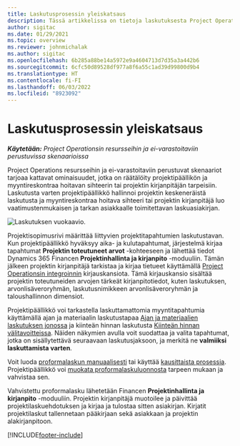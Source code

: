 ```yaml
---
title: Laskutusprosessin yleiskatsaus
description: Tässä artikkelissa on tietoja laskutuksesta Project Operationsissa resurssi-/ei-varastoitavissa skenaarioissa.
author: sigitac
ms.date: 01/29/2021
ms.topic: overview
ms.reviewer: johnmichalak
ms.author: sigitac
ms.openlocfilehash: 6b285a88be14a5972e9a4604713d7d35a3a442b6
ms.sourcegitcommit: 6cfc50d89528df977a8f6a55c1ad39d99800d9b4
ms.translationtype: HT
ms.contentlocale: fi-FI
ms.lasthandoff: 06/03/2022
ms.locfileid: "8923092"
---
```

# <a name="invoicing-process-overview"></a>Laskutusprosessin yleiskatsaus

_**Käytetään:** Project Operationsin resursseihin ja ei-varastoitaviin perustuvissa skenaarioissa_

Project Operations resursseihin ja ei-varastoitaviin perustuvat skenaariot tarjoaa kattavat ominaisuudet, jotka on räätälöity projektipäällikön ja myyntireskontraa hoitavan sihteerin tai projektin kirjanpitäjän tarpeisiin. Laskutusta varten projektipäällikkö hallinnoi projektin keskeneräistä laskutusta ja myyntireskontraa hoitava sihteeri tai projektin kirjanpitäjä luo vaatimustenmukaisen ja tarkan asiakkaalle toimitettavan laskuasiakirjan.

![Laskutuksen vuokaavio.](./media/invoicing-flow.png)

Projektisopimusrivi määrittää liittyvien projektitapahtumien laskutustavan. Kun projektipäällikkö hyväksyy aika- ja kulutapahtumat, järjestelmä kirjaa tapahtumat **Projektin toteutuneet arvot** -kohteeseen ja lähettää tiedot Dynamics 365 Financen **Projektinhallinta ja kirjanpito** -moduuliin. Tämän jälkeen projektin kirjanpitäjä tarkistaa ja kirjaa tietueet käyttämällä [Project Operationsin integroinnin](../project-accounting/project-operations-integration-journal.md) kirjauskansiota. Tämä kirjauskansio sisältää projektin toteutuneiden arvojen tärkeät kirjanpitotiedot, kuten laskutuksen, arvonlisäveroryhmän, laskutusnimikkeen arvonlisäveroryhmän ja taloushallinnon dimensiot.

Projektipäällikkö voi tarkastella laskuttamattomia myyntitapahtumia käyttämällä ajan ja materiaalin laskutustapaa [Ajan ja materiaalien laskutuksen jonossa](../proforma-invoicing/manage-billing-backlog.md#time-and-material-billing-backlog) ja kiinteän hinnan laskutusta [Kiinteän hinnan välitavoitteissa](../proforma-invoicing/manage-billing-backlog.md#fixed-price-milestones). Näiden näkymien avulla voit suodattaa ja valita tapahtumat, jotka on sisällytettävä seuraavaan laskutusjaksoon, ja merkitä ne **valmiiksi laskuttamista varten**.

Voit luoda [proformalaskun manuaalisesti](../proforma-invoicing/create-manual-proforma-invoice.md) tai käyttää [kausittaista prosessia](../proforma-invoicing/configure-automated-invoice-creation.md). Projektipäällikkö voi [muokata proformalaskuluonnosta](../proforma-invoicing/manage-proforma-invoice.md) tarpeen mukaan ja vahvistaa sen.

Vahvistettu proformalasku lähetetään Financen **Projektinhallinta ja kirjanpito** -moduuliin. Projektin kirjanpitäjä muotoilee ja päivittää projektilaskuehdotuksen ja kirjaa ja tulostaa sitten asiakirjan. Kirjatit projektilaskut tallennetaan pääkirjaan sekä asiakkaan ja projektin alakirjanpitoon.


[!INCLUDE[footer-include](../includes/footer-banner.md)]